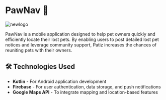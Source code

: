 

# PawNav 🐾
![newlogo](https://github.com/user-attachments/assets/220f9f9c-eb10-4c5c-b31c-543a48cc52fd)

PawNav is a mobile application designed to help pet owners quickly and efficiently locate their lost pets. By enabling users to post detailed lost pet notices and leverage community support, Patiz increases the chances of reuniting pets with their owners.

## 🛠️ Technologies Used

- **Kotlin** - For Android application development
- **Firebase** - For user authentication, data storage, and push notifications
- **Google Maps API** - To integrate mapping and location-based features
